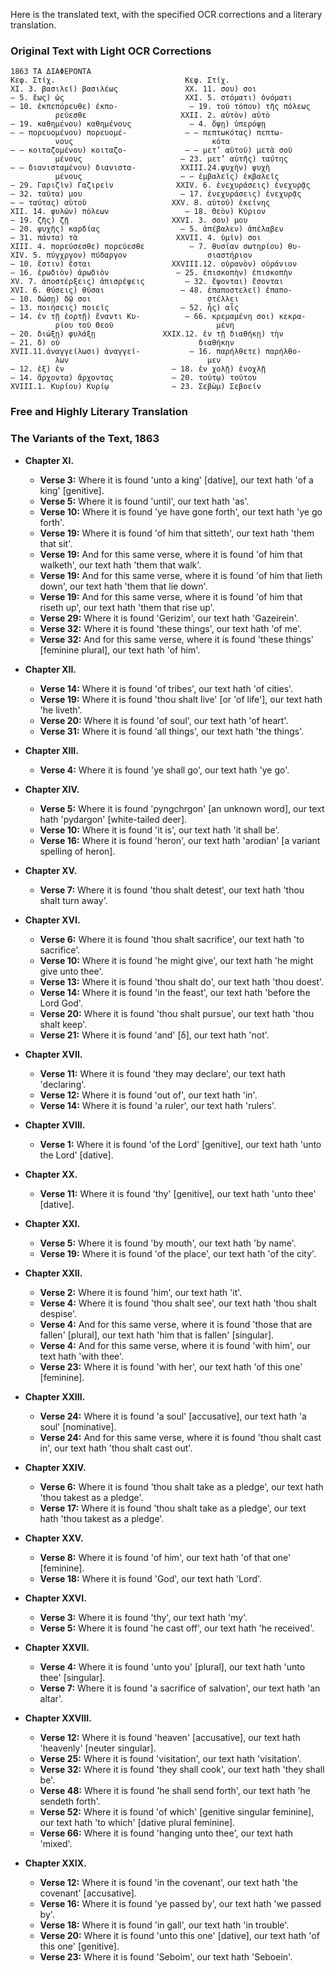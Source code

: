 Here is the translated text, with the specified OCR corrections and a literary translation.

### Original Text with Light OCR Corrections

```
1863 ΤΑ ΔΙΑΦΕΡΟΝΤΑ
Κεφ. Στίχ.                             Κεφ. Στίχ.
XI. 3. βασιλεῖ) βασιλέως               XX. 11. σου) σοι
— 5. ἕως) ὡς                           XXI. 5. στόματι) ὀνόματι
— 10. ἐκπεπόρευθε) ἐκπο-                — 19. τοῦ τόπου) τῆς πόλεως
          ρεύεσθε                     XXII. 2. αὐτὸν) αὐτὸ
— 19. καθημένου) καθημένους             — 4. ὄψῃ) ὑπερόψῃ
— — πορευομένου) πορευομέ-             — — πεπτωκότας) πεπτω-
          νους                               κότα
— — κοιταζομένου) κοιταζο-             — — μετ’ αὐτοῦ) μετὰ σοῦ
          μένους                      — 23. μετ’ αὐτῆς) ταύτης
— — διανισταμένου) διανιστα-          XXIII.24.ψυχὴν) ψυχὴ
          μένους                      — — ἐμβαλεῖς) ἐκβαλεῖς
— 29. Γαριζὶν) Γαζιρεὶν              XXIV. 6. ἐνεχυράσεις) ἐνεχυρᾷς
— 32. ταῦτα) μου                      — 17. ἐνεχυράσεις) ἐνεχυρᾷς
— — ταύτας) αὐτοῦ                   XXV. 8. αὐτοῦ) ἐκείνης
XII. 14. φυλῶν) πόλεων                 — 18. Θεὸν) Κύριον
— 19. ζῆς) ζῇ                       XXVI. 3. σου) μου
— 20. ψυχῆς) καρδίας                  — 5. ἀπέβαλεν) ἀπέλαβεν
— 31. πάντα) τὰ                      XXVII. 4. ὑμῖν) σοι
XIII. 4. πορεύσεσθε) πορεύεσθε          — 7. θυσίαν σωτηρίου) θυ-
XIV. 5. πύγχργον) πύδαργον                  σιαστήριον
— 10. ἔστιν) ἔσται                  XXVIII.12. οὐρανὸν) οὐράνιον
— 16. ἐρωδιὸν) ἀρωδιὸν               — 25. ἐπισκοπὴν) ἐπισκοπὴν
XV. 7. ἀποστέρξεις) ἀπισρέψεις         — 32. ἔψονται) ἔσονται
XVI. 6. θύσεις) θῦσαι                 — 48. ἐπαποστελεῖ) ἐπαπο-
— 10. δώσῃ) δῷ σοι                          στέλλει
— 13. ποιήσεις) ποιεῖς                — 52. ἧς) αἷς
— 14. ἐν τῇ ἑορτῇ) ἔναντι Κυ-          — 66. κρεμαμένη σοι) κεκρα-
          ρίου τοῦ Θεοῦ                       μένη
— 20. διώξῃ) φυλάξῃ               XXIX.12. ἐν τῇ διαθήκῃ) τὴν
— 21. δ) οὐ                               διαθήκην
XVII.11.ἀναγγείλωσι) ἀναγγεί-           — 16. παρήλθετε) παρήλθο-
          λων                               μεν
— 12. ἐξ) ἐν                        — 18. ἐν χολῇ) ἐνοχλῇ
— 14. ἄρχοντα) ἄρχοντας             — 20. τούτῳ) τούτου
XVIII.1. Κυρίου) Κυρίῳ              — 23. Σεβὼμ) Σεβοείν
```

### Free and Highly Literary Translation

### The Variants of the Text, 1863

*   **Chapter XI.**
    *   **Verse 3:** Where it is found 'unto a king' [dative], our text hath 'of a king' [genitive].
    *   **Verse 5:** Where it is found 'until', our text hath 'as'.
    *   **Verse 10:** Where it is found 'ye have gone forth', our text hath 'ye go forth'.
    *   **Verse 19:** Where it is found 'of him that sitteth', our text hath 'them that sit'.
    *   **Verse 19:** And for this same verse, where it is found 'of him that walketh', our text hath 'them that walk'.
    *   **Verse 19:** And for this same verse, where it is found 'of him that lieth down', our text hath 'them that lie down'.
    *   **Verse 19:** And for this same verse, where it is found 'of him that riseth up', our text hath 'them that rise up'.
    *   **Verse 29:** Where it is found 'Gerizim', our text hath 'Gazeirein'.
    *   **Verse 32:** Where it is found 'these things', our text hath 'of me'.
    *   **Verse 32:** And for this same verse, where it is found 'these things' [feminine plural], our text hath 'of him'.

*   **Chapter XII.**
    *   **Verse 14:** Where it is found 'of tribes', our text hath 'of cities'.
    *   **Verse 19:** Where it is found 'thou shalt live' [or 'of life'], our text hath 'he liveth'.
    *   **Verse 20:** Where it is found 'of soul', our text hath 'of heart'.
    *   **Verse 31:** Where it is found 'all things', our text hath 'the things'.

*   **Chapter XIII.**
    *   **Verse 4:** Where it is found 'ye shall go', our text hath 'ye go'.

*   **Chapter XIV.**
    *   **Verse 5:** Where it is found 'pyngchrgon' [an unknown word], our text hath 'pydargon' [white-tailed deer].
    *   **Verse 10:** Where it is found 'it is', our text hath 'it shall be'.
    *   **Verse 16:** Where it is found 'heron', our text hath 'arodian' [a variant spelling of heron].

*   **Chapter XV.**
    *   **Verse 7:** Where it is found 'thou shalt detest', our text hath 'thou shalt turn away'.

*   **Chapter XVI.**
    *   **Verse 6:** Where it is found 'thou shalt sacrifice', our text hath 'to sacrifice'.
    *   **Verse 10:** Where it is found 'he might give', our text hath 'he might give unto thee'.
    *   **Verse 13:** Where it is found 'thou shalt do', our text hath 'thou doest'.
    *   **Verse 14:** Where it is found 'in the feast', our text hath 'before the Lord God'.
    *   **Verse 20:** Where it is found 'thou shalt pursue', our text hath 'thou shalt keep'.
    *   **Verse 21:** Where it is found 'and' [δ], our text hath 'not'.

*   **Chapter XVII.**
    *   **Verse 11:** Where it is found 'they may declare', our text hath 'declaring'.
    *   **Verse 12:** Where it is found 'out of', our text hath 'in'.
    *   **Verse 14:** Where it is found 'a ruler', our text hath 'rulers'.

*   **Chapter XVIII.**
    *   **Verse 1:** Where it is found 'of the Lord' [genitive], our text hath 'unto the Lord' [dative].

*   **Chapter XX.**
    *   **Verse 11:** Where it is found 'thy' [genitive], our text hath 'unto thee' [dative].

*   **Chapter XXI.**
    *   **Verse 5:** Where it is found 'by mouth', our text hath 'by name'.
    *   **Verse 19:** Where it is found 'of the place', our text hath 'of the city'.

*   **Chapter XXII.**
    *   **Verse 2:** Where it is found 'him', our text hath 'it'.
    *   **Verse 4:** Where it is found 'thou shalt see', our text hath 'thou shalt despise'.
    *   **Verse 4:** And for this same verse, where it is found 'those that are fallen' [plural], our text hath 'him that is fallen' [singular].
    *   **Verse 4:** And for this same verse, where it is found 'with him', our text hath 'with thee'.
    *   **Verse 23:** Where it is found 'with her', our text hath 'of this one' [feminine].

*   **Chapter XXIII.**
    *   **Verse 24:** Where it is found 'a soul' [accusative], our text hath 'a soul' [nominative].
    *   **Verse 24:** And for this same verse, where it is found 'thou shalt cast in', our text hath 'thou shalt cast out'.

*   **Chapter XXIV.**
    *   **Verse 6:** Where it is found 'thou shalt take as a pledge', our text hath 'thou takest as a pledge'.
    *   **Verse 17:** Where it is found 'thou shalt take as a pledge', our text hath 'thou takest as a pledge'.

*   **Chapter XXV.**
    *   **Verse 8:** Where it is found 'of him', our text hath 'of that one' [feminine].
    *   **Verse 18:** Where it is found 'God', our text hath 'Lord'.

*   **Chapter XXVI.**
    *   **Verse 3:** Where it is found 'thy', our text hath 'my'.
    *   **Verse 5:** Where it is found 'he cast off', our text hath 'he received'.

*   **Chapter XXVII.**
    *   **Verse 4:** Where it is found 'unto you' [plural], our text hath 'unto thee' [singular].
    *   **Verse 7:** Where it is found 'a sacrifice of salvation', our text hath 'an altar'.

*   **Chapter XXVIII.**
    *   **Verse 12:** Where it is found 'heaven' [accusative], our text hath 'heavenly' [neuter singular].
    *   **Verse 25:** Where it is found 'visitation', our text hath 'visitation'.
    *   **Verse 32:** Where it is found 'they shall cook', our text hath 'they shall be'.
    *   **Verse 48:** Where it is found 'he shall send forth', our text hath 'he sendeth forth'.
    *   **Verse 52:** Where it is found 'of which' [genitive singular feminine], our text hath 'to which' [dative plural feminine].
    *   **Verse 66:** Where it is found 'hanging unto thee', our text hath 'mixed'.

*   **Chapter XXIX.**
    *   **Verse 12:** Where it is found 'in the covenant', our text hath 'the covenant' [accusative].
    *   **Verse 16:** Where it is found 'ye passed by', our text hath 'we passed by'.
    *   **Verse 18:** Where it is found 'in gall', our text hath 'in trouble'.
    *   **Verse 20:** Where it is found 'unto this one' [dative], our text hath 'of this one' [genitive].
    *   **Verse 23:** Where it is found 'Seboim', our text hath 'Seboein'.